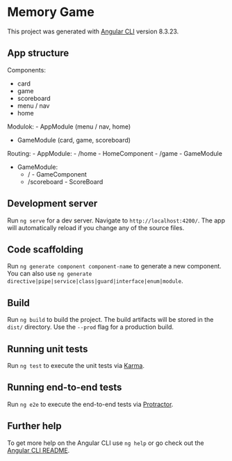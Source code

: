# Memory Game

This project was generated with [Angular CLI](https://github.com/angular/angular-cli) version 8.3.23.

## App structure
Components:
  - card
  - game
  - scoreboard
  - menu / nav
  - home

Modulok:
	- AppModule (menu / nav, home)
  - GameModule (card, game, scoreboard)
  
Routing:
	- AppModule:
  	- /home - HomeComponent
    - /game - GameModule
  - GameModule:
  	- / - GameComponent
    - /scoreboard - ScoreBoard

## Development server

Run `ng serve` for a dev server. Navigate to `http://localhost:4200/`. The app will automatically reload if you change any of the source files.

## Code scaffolding

Run `ng generate component component-name` to generate a new component. You can also use `ng generate directive|pipe|service|class|guard|interface|enum|module`.

## Build

Run `ng build` to build the project. The build artifacts will be stored in the `dist/` directory. Use the `--prod` flag for a production build.

## Running unit tests

Run `ng test` to execute the unit tests via [Karma](https://karma-runner.github.io).

## Running end-to-end tests

Run `ng e2e` to execute the end-to-end tests via [Protractor](http://www.protractortest.org/).

## Further help

To get more help on the Angular CLI use `ng help` or go check out the [Angular CLI README](https://github.com/angular/angular-cli/blob/master/README.md).
